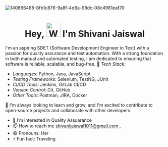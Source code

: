 ![140866485-8fb1c876-9a8f-4d6a-98dc-08c4981eaf70](https://github.com/user-attachments/assets/76c30b5f-30ae-4918-9ce8-2fab74c65e8e)


<h1 align="center"> Hey, <img src="https://raw.githubusercontent.com/nixin72/nixin72/master/wave.gif" 
         alt="Waving hand animated gif"
         height="45"
         width="45" /> I'm Shivani Jaiswal</h1>

 I'm  an aspiring SDET (Software Development Engineer in Test) with a passion for quality assurance and test automation. With a strong foundation in both manual and automated testing, I am dedicated to ensuring that software is reliable, scalable, and bug-free.
🔧 *Tech Stack:*
- *Languages:* Python, Java, JavaScript
- *Testing Frameworks:* Selenium, TestNG, JUnit
- *CI/CD Tools:* Jenkins, GitLab CI/CD
- *Version Control:* Git, GitHub
- *Other Tools:* Postman, JIRA, Docker

🚀 I'm always looking to learn and grow, and I'm excited to contribute to open-source projects and collaborate with other developers.

- 👀 I’m interested in Quality Assuarance
- 📫 How to reach me shivanijaiswal1011@gmail.com ,
- 😄 Pronouns: Her
- ⚡ Fun fact: Traveling

<!---
shivanijaiswal10/shivanijaiswal10 is a ✨ special ✨ repository because its `README.md` (this file) appears on your GitHub profile.
You can click the Preview link to take a look at your changes.
--->
